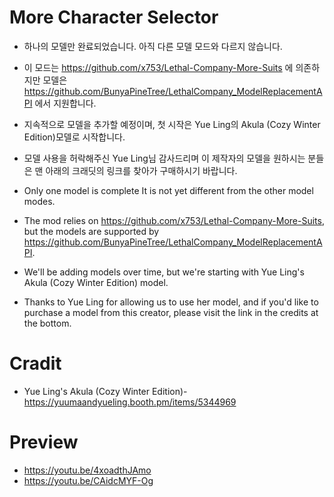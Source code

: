 # More Character Selector

- 하나의 모델만 완료되었습니다. 아직 다른 모델 모드와 다르지 않습니다.
- 이 모드는 https://github.com/x753/Lethal-Company-More-Suits 에 의존하지만 모델은 https://github.com/BunyaPineTree/LethalCompany_ModelReplacementAPI 에서 지원합니다.

- 지속적으로 모델을 추가할 예정이며, 첫 시작은 Yue Ling의 Akula (Cozy Winter Edition)모델로 시작합니다.

- 모델 사용을 허락해주신 Yue Ling님 감사드리며 이 제작자의 모델을 원하시는 분들은 맨 아래의 크래딧의 링크를 찾아가 구매하시기 바랍니다.

- Only one model is complete It is not yet different from the other model modes.
- The mod relies on https://github.com/x753/Lethal-Company-More-Suits, but the models are supported by https://github.com/BunyaPineTree/LethalCompany_ModelReplacementAPI.

- We'll be adding models over time, but we're starting with Yue Ling's Akula (Cozy Winter Edition) model.

- Thanks to Yue Ling for allowing us to use her model, and if you'd like to purchase a model from this creator, please visit the link in the credits at the bottom.

# Cradit
- Yue Ling's Akula (Cozy Winter Edition)-https://yuumaandyueling.booth.pm/items/5344969

# Preview
- https://youtu.be/4xoadthJAmo
- https://youtu.be/CAidcMYF-Og